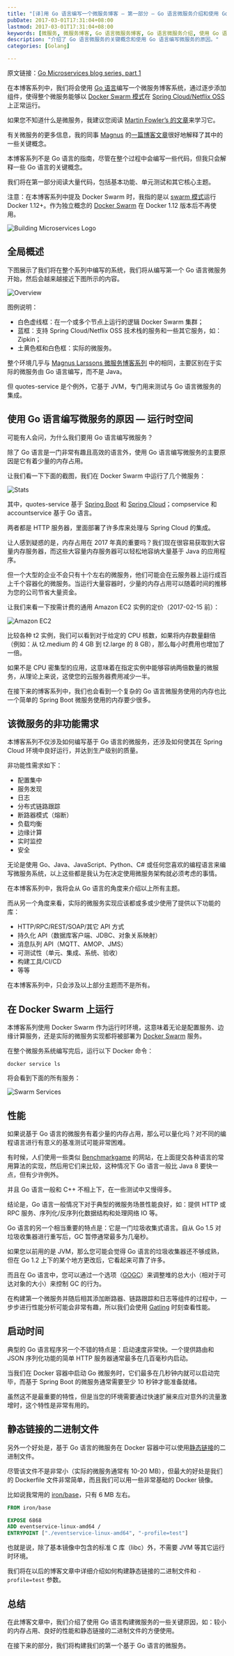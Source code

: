 ```yaml
---
title: "[译]用 Go 语言编写一个微服务博客 — 第一部分 — Go 语言微服务介绍和使用 Go 语言编写微服务的原因"
pubDate: 2017-03-01T17:31:04+08:00
lastmod: 2017-03-01T17:31:04+08:00
keywords: [微服务, 微服务博客, Go 语言微服务博客, Go 语言微服务介绍, 使用 Go 语言编写微服务的原因]
description: "介绍了 Go 语言微服务的关键概念和使用 Go 语言编写微服务的原因。"
categories: [Golang]

---
```


原文链接：[Go Microservices blog series, part 1](https://callistaenterprise.se/blogg/teknik/2017/02/17/go-blog-series-part1/ "Go Microservices blog series, part 1")

在本博客系列中，我们将会使用 [Go 语言](https://golang.org/ "Go 语言")编写一个微服务博客系统，通过逐步添加组件，使得整个微服务能够以 [Docker Swarm 模式](https://www.docker.com/products/docker-swarm "Docker Swarm 模式")在 [Spring Cloud/Netflix OSS](https://cloud.spring.io/spring-cloud-netflix/ "Spring Cloud/Netflix OSS") 上正常运行。

如果您不知道什么是微服务，我建议您阅读 [Martin Fowler’s 的文章](https://martinfowler.com/articles/microservices.html "Martin Fowler’s 的文章")来学习它。

有关微服务的更多信息，我的同事 [Magnus](https://callistaenterprise.se/om/medarbetare/magnuslarsson/ "Magnus") 的[一篇博客文章](https://callistaenterprise.se/blogg/teknik/2015/03/25/an-operations-model-for-microservices/ "一篇博客文章")很好地解释了其中的一些关键概念。

本博客系列不是 Go 语言的指南，尽管在整个过程中会编写一些代码，但我只会解释一些 Go 语言的关键概念。

我们将在第一部分阅读大量代码，包括基本功能、单元测试和其它核心主题。

注意：在本博客系列中提及 Docker Swarm 时，我指的是以 [swarm 模式](https://docs.docker.com/engine/swarm/ "swarm 模式")运行 Docker 1.12+。作为独立概念的 [Docker Swarm](https://docs.docker.com/swarm/ "Docker Swarm") 在 Docker 1.12 版本后不再使用。

<!--more-->

![Building Microservices Logo](/images/write-a-microservice-blog-in-golang-part1/building-microservices-logo.webp "Building Microservices Logo")

## 全局概述

下图展示了我们将在整个系列中编写的系统，我们将从编写第一个 Go 语言微服务开始，然后会越来越接近下图所示的内容。

![Overview](/images/write-a-microservice-blog-in-golang-part1/overview.webp "Overview")

图例说明：

* 白色虚线框：在一个或多个节点上运行的逻辑 Docker Swarm 集群；
* 蓝框：支持 Spring Cloud/Netflix OSS 技术栈的服务和一些其它服务，如：Zipkin；
* 土黄色框和白色框：实际的微服务。

整个环境几乎与 [Magnus Larssons 微服务博客系列](https://callistaenterprise.se/blogg/teknik/2015/05/20/blog-series-building-microservices/ "Magnus Larssons 微服务博客系列") 中的相同，主要区别在于实际的微服务由 Go 语言编写，而不是 Java。

但 quotes-service 是个例外，它基于 JVM，专门用来测试与 Go 语言微服务的集成。

## 使用 Go 语言编写微服务的原因 — 运行时空间

可能有人会问，为什么我们要用 Go 语言编写微服务？

除了 Go 语言是一门非常有趣且高效的语言外，使用 Go 语言编写微服务的主要原因是它有着少量的内存占用。

让我们看一下下面的截图，我们在 Docker Swarm 中运行了几个微服务：

![Stats](/images/write-a-microservice-blog-in-golang-part1/stats.webp "Stats")

其中，quotes-service 基于 [Spring Boot](https://projects.spring.io/spring-boot/ "Spring Boot") 和 [Spring Cloud](https://spring.io/projects/spring-cloud "Spring Cloud")；compservice 和 accountservice 基于 Go 语言。

两者都是 HTTP 服务器，里面部署了许多库来处理与 Spring Cloud 的集成。

让人感到疑惑的是，内存占用在 2017 年真的重要吗？我们现在很容易获取到大容量内存服务器，而这些大容量内存服务器可以轻松地容纳大量基于 Java 的应用程序。

但一个大型的企业不会只有十个左右的微服务，他们可能会在云服务器上运行成百上千个容器化的微服务。当运行大量容器时，少量的内存占用可以随着时间的推移为您的公司节省大量资金。

让我们来看一下按需计费的通用 Amazon EC2 实例的定价（2017-02-15 前）：

![Amazon EC2](/images/write-a-microservice-blog-in-golang-part1/amazon-ec2.webp "Amazon EC2")

比较各种 t2 实例，我们可以看到对于给定的 CPU 核数，如果将内存数量翻倍（例如：从 t2.medium 的 4 GB 到 t2.large 的 8 GB），那么每小时费用也增加了一倍。

如果不是 CPU 密集型的应用，这意味着在指定实例中能够容纳两倍数量的微服务，从理论上来说，这使您的云服务器费用减少一半。

在接下来的博客系列中，我们也会看到一个复杂的 Go 语言微服务使用的内存也比一个简单的 Spring Boot 微服务使用的内存要少很多。

## 该微服务的非功能需求

本博客系列不仅涉及如何编写基于 Go 语言的微服务，还涉及如何使其在 Spring Cloud 环境中良好运行，并达到生产级别的质量。

非功能性需求如下：

* 配置集中
* 服务发现
* 日志
* 分布式链路跟踪
* 断路器模式（熔断）
* 负载均衡
* 边缘计算
* 实时监控
* 安全

无论是使用 Go、Java、JavaScript、Python、C# 或任何您喜欢的编程语言来编写微服务系统，以上这些都是我认为在决定使用微服务架构就必须考虑的事情。

在本博客系列中，我将会从 Go 语言的角度来介绍以上所有主题。

而从另一个角度来看，实际的微服务实现应该都或多或少使用了提供以下功能的库：

* HTTP/RPC/REST/SOAP/其它 API 方式
* 持久化 API（数据库客户端、JDBC、对象关系映射）
* 消息队列 API（MQTT、AMOP、JMS）
* 可测试性（单元、集成、系统、验收）
* 构建工具/CI/CD
* 等等

在本博客系列中，只会涉及以上部分主题而不是所有。

## 在 Docker Swarm 上运行

本博客系列使用 Docker Swarm 作为运行时环境，这意味着无论是配置服务、边缘计算服务，还是实际的微服务实现都将被部署为 [Docker Swarm](https://docs.docker.com/engine/swarm/how-swarm-mode-works/services/ "Docker Swarm") 服务。

在整个微服务系统编写完后，运行以下 Docker 命令：

```shell
docker service ls
```

将会看到下面的所有服务：

![Swarm Services](/images/write-a-microservice-blog-in-golang-part1/swarm-services.webp "Swarm Services")

## 性能

如果说基于 Go 语言的微服务有着少量的内存占用，那么可以量化吗？对不同的编程语言进行有意义的基准测试可能非常困难。

有时候，人们使用一些类似 [Benchmarkgame](https://benchmarksgame.alioth.debian.org/u64q/go.html "Benchmarkgame") 的网站，在上面提交各种语言的常用算法的实现，然后用它们来比较，这种情况下 Go 语言一般比 Java 8 要快一点，但有少许例外。

并且 Go 语言一般和 C++ 不相上下，在一些测试中又慢得多。

结论是，Go 语言一般情况下对于典型的微服务场景性能良好，如：提供 HTTP 或 RPC 服务、序列化/反序列化数据结构和处理网络 IO 等。

Go 语言的另一个相当重要的特点是：它是一门垃圾收集式语言。自从 Go 1.5 对垃圾收集器进行重写后，GC 暂停通常最多为几毫秒。

如果您以前用的是 JVM，那么您可能会觉得 Go 语言的垃圾收集器还不够成熟，但在 Go 1.2 上下的某个地方更改后，它看起来可靠了许多。

而且在 Go 语言中，您可以通过一个选项（[GOGC](https://dave.cheney.net/2015/11/29/a-whirlwind-tour-of-gos-runtime-environment-variables "GOGC")）来调整堆的总大小（相对于可达对象的大小）来控制 GC 的行为。

在构建第一个微服务并随后相其添加断路器、链路跟踪和日志等组件的过程中，一步步进行性能分析可能会非常有趣，所以我们会使用 [Gatling](http://gatling.io/ "Gatling") 时刻查看性能。

## 启动时间

典型的 Go 语言程序另一个不错的特点是：启动速度非常快。一个提供路由和 JSON 序列化功能的简单 HTTP 服务器通常最多在几百毫秒内启动。

当我们在 Docker 容器中启动 Go 微服务时，它们最多在几秒钟内就可以启动完毕，而基于 Spring Boot 的微服务通常需要至少 10 秒钟才能准备就绪。

虽然这不是最重要的特性，但是当您的环境需要通过快速扩展来应对意外的流量激增时，这个特性是非常有用的。

## 静态链接的二进制文件

另外一个好处是，基于 Go 语言的微服务在 Docker 容器中可以使用[静态链接](https://en.wikipedia.org/wiki/Static_library "静态链接")的二进制文件。

尽管该文件不是非常小（实际的微服务通常有 10-20 MB），但最大的好处是我们的 Dockerfile 文件非常简单，而且我们可以用一些非常基础的 Docker 镜像。

比如说我常用的 [iron/base](https://hub.docker.com/r/iron/base/ "iron/base")，只有 6 MB 左右。

```dockerfile
FROM iron/base

EXPOSE 6868
ADD eventservice-linux-amd64 /
ENTRYPOINT ["./eventservice-linux-amd64", "-profile=test"]
```

也就是说，除了基本镜像中包含的标准 C 库（libc）外，不需要 JVM 等其它运行时环境。

我们将在以后的博客文章中详细介绍如何构建静态链接的二进制文件和 `-profile=test` 参数。

## 总结

在此博客文章中，我们介绍了使用 Go 语言构建微服务的一些关键原因，如：较小的内存占用、良好的性能和静态链接的二进制文件的方便使用。

在接下来的部分，我们将构建我们的第一个基于 Go 语言的微服务。
